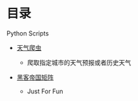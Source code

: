 # 目录
Python Scripts

- [天气爬虫](<https://github.com/kunchiang/Scripts_py/blob/master/get_weather.py>)
  - 爬取指定城市的天气预报或者历史天气

- [黑客帝国矩阵](<https://github.com/kunchiang/Scripts_py/blob/master/matrix.py>)
  - Just For Fun